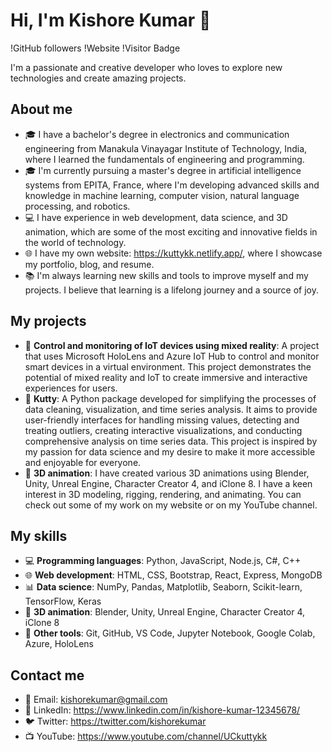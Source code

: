 # Hi, I'm Kishore Kumar 👋

!GitHub followers
!Website
!Visitor Badge

I'm a passionate and creative developer who loves to explore new technologies and create amazing projects.

## About me

- 🎓 I have a bachelor's degree in electronics and communication engineering from Manakula Vinayagar Institute of Technology, India, where I learned the fundamentals of engineering and programming.
- 🎓 I'm currently pursuing a master's degree in artificial intelligence systems from EPITA, France, where I'm developing advanced skills and knowledge in machine learning, computer vision, natural language processing, and robotics.
- 💻 I have experience in web development, data science, and 3D animation, which are some of the most exciting and innovative fields in the world of technology.
- 🌐 I have my own website: https://kuttykk.netlify.app/, where I showcase my portfolio, blog, and resume.
- 📚 I'm always learning new skills and tools to improve myself and my projects. I believe that learning is a lifelong journey and a source of joy.

## My projects

- 🤖 **Control and monitoring of IoT devices using mixed reality**: A project that uses Microsoft HoloLens and Azure IoT Hub to control and monitor smart devices in a virtual environment. This project demonstrates the potential of mixed reality and IoT to create immersive and interactive experiences for users.
- 🐍 **Kutty**: A Python package developed for simplifying the processes of data cleaning, visualization, and time series analysis. It aims to provide user-friendly interfaces for handling missing values, detecting and treating outliers, creating interactive visualizations, and conducting comprehensive analysis on time series data. This project is inspired by my passion for data science and my desire to make it more accessible and enjoyable for everyone.
- 🎨 **3D animation**: I have created various 3D animations using Blender, Unity, Unreal Engine, Character Creator 4, and iClone 8. I have a keen interest in 3D modeling, rigging, rendering, and animating. You can check out some of my work on my website or on my YouTube channel.

## My skills

- 💻 **Programming languages**: Python, JavaScript, Node.js, C#, C++
- 🌐 **Web development**: HTML, CSS, Bootstrap, React, Express, MongoDB
- 📊 **Data science**: NumPy, Pandas, Matplotlib, Seaborn, Scikit-learn, TensorFlow, Keras
- 🎥 **3D animation**: Blender, Unity, Unreal Engine, Character Creator 4, iClone 8
- 🔧 **Other tools**: Git, GitHub, VS Code, Jupyter Notebook, Google Colab, Azure, HoloLens

## Contact me

- 📧 Email: kishorekumar@gmail.com
- 💬 LinkedIn: https://www.linkedin.com/in/kishore-kumar-12345678/
- 🐦 Twitter: https://twitter.com/kishorekumar
- 📺 YouTube: https://www.youtube.com/channel/UCkuttykk
